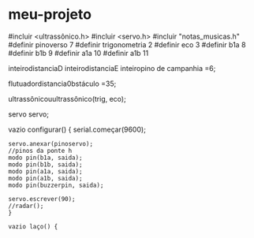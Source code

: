 # meu-projeto
#incluir <ultrassônico.h>
#incluir <servo.h>
#incluir "notas_musicas.h"
#definir pinoverso 7
#definir trigonometria 2
#definir eco 3
#definir b1a 8
#definir b1b 9
#definir a1a 10
#definir a1b 11

inteirodistanciaD
inteirodistanciaE
inteiropino de campanhia =6;

flutuadordistancia0bstáculo =35;

ultrassônicouultrassônico(trig, eco);

servo servo;

vazio configurar() {
    serial.começar(9600);

    servo.anexar(pinoservo);
    //pinos da ponte h
    modo pin(b1a, saida);
    modo pin(b1b, saida);
    modo pin(a1a, saida);
    modo pin(a1b, saida);
    modo pin(buzzerpin, saida);

    servo.escrever(90);
    //radar();
    }

    vazio laço() {
    
    
